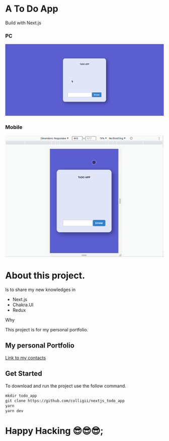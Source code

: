 # A To Do App

Build with Next.js


### PC
![PC](https://github.com/colligii/nextjs_todo_app/blob/main/PC.png?raw=true)

### Mobile
![Mobile](https://github.com/colligii/nextjs_todo_app/blob/main/Celular.png?raw=true)

# About this project.

Is to share my new knowledges in 
- Next.js
- Chakra.UI
- Redux

Why

This project is for my personal portfolio.

## My personal Portfolio

[Link to my contacts](https://colligii.github.io/#contacts)


## Get Started

To download and run the project use the follow command.

```
mkdir todo_app
git clone https://github.com/colligii/nextjs_todo_app
yarn
yarn dev
```

# Happy Hacking 😎😎😎;